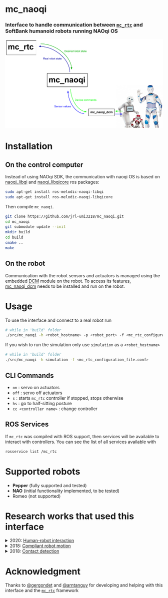 # **mc_naoqi**

### Interface to handle communication between [`mc_rtc`](https://jrl-umi3218.github.io/mc_rtc/) and SoftBank humanoid robots running NAOqi OS

![mc_naoqi](doc/mc_naoqi.png "mc_naoqi interface")


# Installation

## On the control computer

Instead of using NAOqi SDK, the communication with naoqi OS is based on [naoqi_libqi](http://wiki.ros.org/naoqi_libqi) and [naoqi_libqicore](http://wiki.ros.org/naoqi_libqicore) ros packages:

```sh
sudo apt-get install ros-melodic-naoqi-libqi
sudo apt-get install ros-melodic-naoqi-libqicore
```

Then compile `mc_naoqi`.

``` bash
git clone https://github.com/jrl-umi3218/mc_naoqi.git
cd mc_naoqi
git submodule update --init
mkdir build
cd build
cmake ..
make
```

## On the robot

Communication with the robot sensors and actuators is managed using the embedded [DCM](http://doc.aldebaran.com/2-1/naoqi/sensors/dcm.html) module on the robot.
To access its features, [mc_naoqi_dcm](https://github.com/jrl-umi3218/mc_naoqi_dcm) needs to be installed and run on the robot.

# Usage

To use the interface and connect to a real robot run

```bash
# while in 'build' folder
./src/mc_naoqi -h <robot_hostname> -p <robot_port> -f <mc_rtc_configuration_file.conf>
```

If you wish to run the simulation only use `simulation` as a `<robot_hostname>`

```bash
# while in 'build' folder
./src/mc_naoqi -h simulation -f <mc_rtc_configuration_file.conf>
```

## CLI Commands

- `on` : servo on actuators
- `off` : servo off actuators
- `s` : starts `mc_rtc` controller if stopped, stops otherwise
- `hs` : go to half-sitting posture
- `cc <controller name>` : change controller

## ROS Services

If `mc_rtc` was compiled with ROS support, then services will be available to interact with controllers. You can see the list of all services available with

```sh
rosservice list /mc_rtc
```

# Supported robots

* **Pepper** (fully supported and tested)
* **NAO** (initial functionality implemented, to be tested)
* Romeo (not supported)

# Research works that used this interface

<details>
<summary>2020:
<a href="https://www.youtube.com/watch?v=vDmEc1aBODA">Human-robot interaction</a></summary>
<br>
@inproceedings{bolotnikova2020roman,
<br> &emsp;title = {Autonomous Initiation of Human Physical Assistance by a Humanoid},
<br> &emsp;author = {Anastasia Bolotnikova and S{\'e}bastien Courtois and Abderrahmane Kheddar},
<br> &emsp;booktitle = {IEEE International Conference on Robot and Human Interactive Communication},
<br> &emsp;address = {Naples, Italy},
<br> &emsp;month = {31 August--4 September},
<br> &emsp;year = {2020} <br>
}
</details>
<details>
<summary>2018: <a href="https://www.youtube.com/watch?v=NnVgbZqZebU">Compliant robot motion</a></summary>
<br>
@inproceedings{bolotnikova2018humanoids,
<br> &emsp;title={Compliant Robot Motion Regulated via Proprioceptive Sensor Based Contact Observer},
<br> &emsp;author={Anastasia Bolotnikova and S{\'e}bastien Courtois and Abderrahmane Kheddar},
<br> &emsp;booktitle={IEEE-RAS International Conference on Humanoid Robots},
<br> &emsp;pages={854--859},
<br> &emsp;address = {Beijing, China},
<br> &emsp;month = {6--9 November},
<br> &emsp;year={2018} <br>
}
</details>
<details>
<summary>2018: <a href="https://www.youtube.com/watch?v=nY9zMG0EsnM">Contact detection</a></summary>
<br>
@inproceedings{bolotnikova2018roman,
<br> &emsp;title = {Contact observer for humanoid robot Pepper based on tracking joint position discrepancies},
<br> &emsp;author = {Anastasia Bolotnikova and S{\'e}bastien Courtois and Abderrahmane Kheddar},
<br> &emsp;booktitle = {IEEE International Conference on Robot and Human Interactive Communication},
<br> &emsp;pages = {29--34},
<br> &emsp;address = {Nanjing, China},
<br> &emsp;month = {27--31 August},
<br> &emsp;year = {2018} <br>
}
</details>

# Acknowledgment

Thanks to [@gergondet](https://github.com/gergondet) and [@arntanguy](https://github.com/arntanguy) for developing and helping with this interface and the [`mc_rtc`](https://jrl-umi3218.github.io/mc_rtc/) framework
